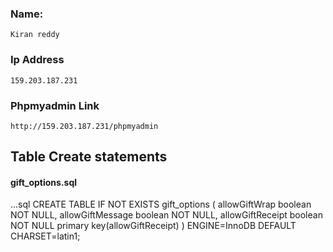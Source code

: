 ### Name:
    Kiran reddy

### Ip Address
    159.203.187.231

### Phpmyadmin Link
    http://159.203.187.231/phpmyadmin

## Table Create statements

#### gift_options.sql

...sql
CREATE TABLE IF NOT EXISTS gift_options (
allowGiftWrap boolean NOT NULL,
allowGiftMessage boolean NOT NULL,
allowGiftReceipt boolean NOT NULL
 primary key(allowGiftReceipt)
) ENGINE=InnoDB DEFAULT CHARSET=latin1;
